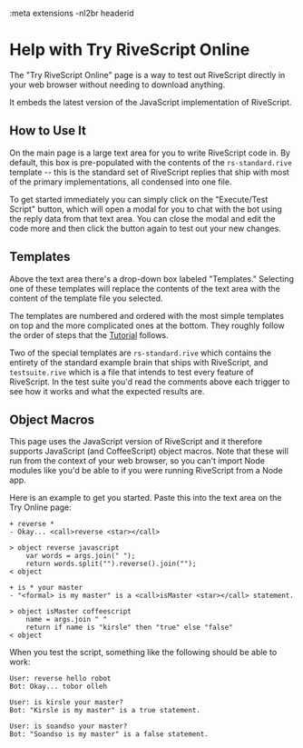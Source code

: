 :meta extensions -nl2br headerid
# Help with Try RiveScript Online

The "Try RiveScript Online" page is a way to test out RiveScript directly in your
web browser without needing to download anything.

It embeds the latest version of the JavaScript implementation of RiveScript.

## How to Use It

On the main page is a large text area for you to write RiveScript code in. By
default, this box is pre-populated with the contents of the `rs-standard.rive`
template -- this is the standard set of RiveScript replies that ship with most
of the primary implementations, all condensed into one file.

To get started immediately you can simply click on the "Execute/Test Script"
button, which will open a modal for you to chat with the bot using the reply
data from that text area. You can close the modal and edit the code more and
then click the button again to test out your new changes.

## Templates

Above the text area there's a drop-down box labeled "Templates." Selecting one
of these templates will replace the contents of the text area with the content
of the template file you selected.

The templates are numbered and ordered with the most simple templates on top
and the more complicated ones at the bottom. They roughly follow the order of
steps that the [Tutorial](/docs/tutorial) follows.

Two of the special templates are `rs-standard.rive` which contains the entirety
of the standard example brain that ships with RiveScript, and `testsuite.rive`
which is a file that intends to test every feature of RiveScript. In the test
suite you'd read the comments above each trigger to see how it works and what
the expected results are.

## Object Macros

This page uses the JavaScript version of RiveScript and it therefore supports
JavaScript (and CoffeeScript) object macros. Note that these will run from the
context of your web browser, so you can't import Node modules like you'd be
able to if you were running RiveScript from a Node app.

Here is an example to get you started. Paste this into the text area on the
Try Online page:

```
+ reverse *
- Okay... <call>reverse <star></call>

> object reverse javascript
    var words = args.join(" ");
    return words.split("").reverse().join("");
< object

+ is * your master
- "<formal> is my master" is a <call>isMaster <star></call> statement.

> object isMaster coffeescript
    name = args.join " "
    return if name is "kirsle" then "true" else "false"
< object
```

When you test the script, something like the following should be able to work:

```
User: reverse hello robot
Bot: Okay... tobor olleh

User: is kirsle your master?
Bot: "Kirsle is my master" is a true statement.

User: is soandso your master?
Bot: "Soandso is my master" is a false statement.
```

